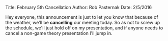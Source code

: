 Title: February 5th Cancellation
Author: Rob Pasternak
Date: 2/5/2016

Hey everyone, this announcement is just to let you know that because of the weather, we'll be **cancelling** our meeting today. So as not to screw up the schedule, we'll just hold off on my presentation, and if anyone needs to cancel a non-game theory presentation I'll jump in.